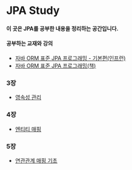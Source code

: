 JPA Study
==============

#### 이 곳은 JPA를 공부한 내용을 정리하는 공간입니다.
#### 공부하는 교재와 강의
- [자바 ORM 표준 JPA 프로그래밍 - 기본편(인프런)](https://www.inflearn.com/course/ORM-JPA-Basic/dashboard)
- [자바 ORM 표준 JPA 프로그래밍(책)](https://search.naver.com/search.naver?where=nexearch&sm=top_sug.pre&fbm=1&acr=1&acq=%EC%9E%90%EB%B0%94+ORM&qdt=0&ie=utf8&query=%EC%9E%90%EB%B0%94+ORM+%ED%91%9C%EC%A4%80+JPA+%ED%94%84%EB%A1%9C%EA%B7%B8%EB%9E%98%EB%B0%8D)

### 3장
- [영속성 관리](https://github.com/kobeomseok95/jpa-study/blob/main/03/study.md)
### 4장
- [엔티티 매핑](https://github.com/kobeomseok95/jpa-study/blob/main/04/study.md)
### 5장
- [연관관계 매핑 기초](https://github.com/kobeomseok95/jpa-study/blob/main/05/study.md)
